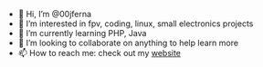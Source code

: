 - 👋 Hi, I’m @00jferna
- 👀 I’m interested in fpv, coding, linux, small electronics projects
- 🌱 I’m currently learning PHP, Java
- 💞️ I’m looking to collaborate on anything to help learn more
- 📫 How to reach me: check out my [website](https://coderunner.studio)

<!---
00jferna/00jferna is a ✨ special ✨ repository because its `README.md` (this file) appears on your GitHub profile.
You can click the Preview link to take a look at your changes.
--->
